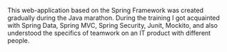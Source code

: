 This web-application based on the Spring Framework was created gradually during the Java marathon. 
During the training I got acquainted with Spring Data, Spring MVC, Spring Security, Junit, Mockito, 
and also understood the specifics of teamwork on an IT product with different people.


